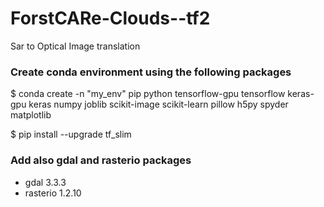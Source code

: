 # ForstCARe-Clouds--tf2
Sar to Optical Image translation

### Create conda environment using the following packages
$ conda create -n "my_env" pip python tensorflow-gpu tensorflow keras-gpu keras numpy joblib scikit-image scikit-learn pillow h5py spyder matplotlib 

$ pip install --upgrade tf_slim

### Add also gdal and rasterio packages
- gdal 3.3.3
- rasterio 1.2.10 


